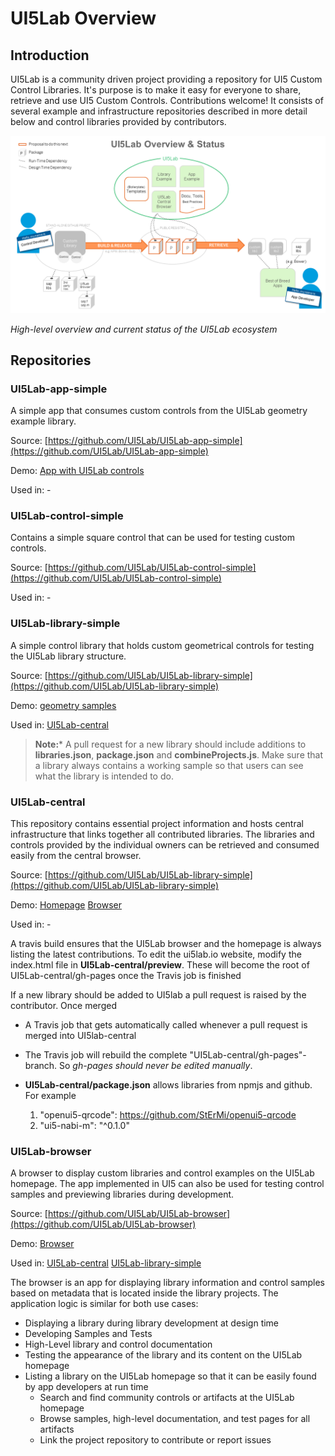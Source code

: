 # UI5Lab Overview

## Introduction

UI5Lab is a community driven project providing a repository for UI5 Custom Control Libraries. It's purpose is to make it easy for everyone to share, retrieve and use UI5 Custom Controls. Contributions welcome!
It consists of several example and infrastructure repositories described in more detail below and control libraries provided by contributors.

![UI5Lab Ecosystem](docs/UI5LabOverview.png)

*High-level overview and current status of the UI5Lab ecosystem*


## Repositories

### UI5Lab-app-simple

A simple app that consumes custom controls from the UI5Lab geometry example library.

Source: [https://github.com/UI5Lab/UI5Lab-app-simple](https://github.com/UI5Lab/UI5Lab-app-simple)

Demo: [App with UI5Lab controls](https://ui5lab.github.io/UI5Lab-app-simple/index.html) 

Used in: -

### UI5Lab-control-simple

Contains a simple square control that can be used for testing custom controls.

Source: [https://github.com/UI5Lab/UI5Lab-control-simple](https://github.com/UI5Lab/UI5Lab-control-simple)

Used in: -

### UI5Lab-library-simple

A simple control library that holds custom geometrical controls for testing the UI5Lab library structure.

Source: [https://github.com/UI5Lab/UI5Lab-library-simple](https://github.com/UI5Lab/UI5Lab-library-simple)

Demo: [geometry samples](https://ui5lab.io/browser)

Used in: [UI5Lab-central](https://github.com/UI5Lab/UI5Lab-central)

> **Note:*** A pull request for a new library should include additions to **libraries.json**, **package.json** and **combineProjects.js**. Make sure that a library always contains a working sample so that users can see what the library is intended to do.

### UI5Lab-central

This repository contains essential project information and hosts central infrastructure that links together all contributed libraries.
The libraries and controls provided by the individual owners can be retrieved and consumed easily from the central browser.

Source: [https://github.com/UI5Lab/UI5Lab-library-simple](https://github.com/UI5Lab/UI5Lab-library-simple)

Demo: [Homepage](https://ui5lab.io/) [Browser](https://ui5lab.io/browser)

Used in: -

A travis build ensures that the UI5Lab browser and the homepage is always listing the latest contributions.
To edit the ui5lab.io website, modify the index.html file in **UI5Lab-central/preview**. These will become the root of UI5Lab-central/gh-pages once the Travis job is finished

If a new library should be added to UI5lab a pull request is raised by the contributor. Once merged
* A Travis job that gets automatically called whenever a pull request is merged into UI5lab-central
* The Travis job will rebuild the complete "UI5Lab-central/gh-pages"-branch. So *gh-pages should never be edited manually*.

* **UI5Lab-central/package.json** allows libraries from npmjs and github. For example
    1. "openui5-qrcode": https://github.com/StErMi/openui5-qrcode
    2. "ui5-nabi-m": "^0.1.0"

### UI5Lab-browser

A browser to display custom libraries and control examples on the UI5Lab homepage. The app implemented in UI5 can also be used for testing control samples and previewing libraries during development.

Source: [https://github.com/UI5Lab/UI5Lab-browser](https://github.com/UI5Lab/UI5Lab-browser)

Demo: [Browser](https://ui5lab.io/browser)

Used in: [UI5Lab-central](https://github.com/UI5Lab/UI5Lab-central) [UI5Lab-library-simple](https://github.com/UI5Lab/UI5Lab-central)

The browser is an app for displaying library information and control samples based on metadata that is located inside the library projects.
The application logic is similar for both use cases:
* Displaying a library during library development at design time
 * Developing Samples and Tests
 * High-Level library and control documentation
 * Testing the appearance of the library and its content on the UI5Lab homepage
* Listing a library on the UI5Lab homepage so that it can be easily found by app developers at run time
  * Search and find community controls or artifacts at the UI5Lab homepage
  * Browse samples, high-level documentation, and test pages for all artifacts
  * Link the project repository to contribute or report issues
